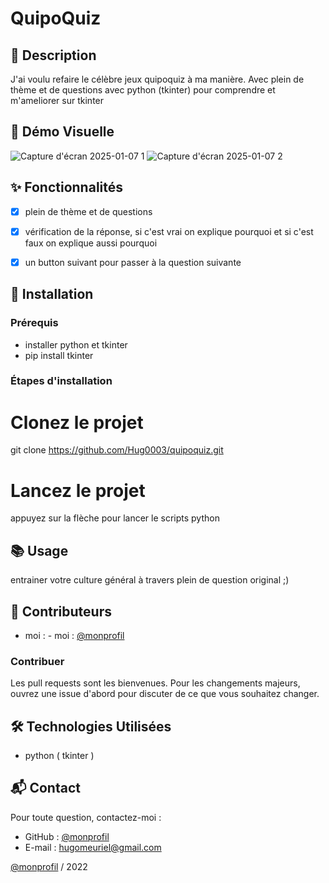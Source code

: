 # QuipoQuiz
## 📄 Description
J'ai voulu refaire le célèbre jeux quipoquiz à ma manière. Avec plein de thème et de questions avec python (tkinter) pour comprendre et m'ameliorer sur tkinter 

## 🎥 Démo Visuelle

![Capture d'écran 2025-01-07 1](https://github.com/user-attachments/assets/c588f97a-3e23-4b74-b0d1-336c1e1bf63e)
![Capture d'écran 2025-01-07 2](https://github.com/user-attachments/assets/b8331bed-794e-478c-aaa3-eaf3654ccf49)

## ✨ Fonctionnalités

- [x] plein de thème et de questions 
- [x] vérification de la réponse, si c'est vrai on explique pourquoi et si c'est faux on explique aussi pourquoi
- [x] un button suivant pour passer à la question suivante


## 🚀 Installation

### Prérequis
- installer python et tkinter
- pip install tkinter

### Étapes d'installation
# Clonez le projet
git clone https://github.com/Hug0003/quipoquiz.git

# Lancez le projet
appuyez sur la flèche pour lancer le scripts python


## 📚 Usage
entrainer votre culture général à travers plein de question original ;)

## 👥 Contributeurs
- moi : - moi : [@monprofil](https://github.com/Hug0003)  

### Contribuer
Les pull requests sont les bienvenues. Pour les changements majeurs, ouvrez une issue d'abord pour discuter de ce que vous souhaitez changer.  

## 🛠️ Technologies Utilisées
- python ( tkinter ) 

## 📬 Contact

Pour toute question, contactez-moi :  
- GitHub : [@monprofil](https://github.com/Hug0003)  
- E-mail : hugomeuriel@gmail.com


[@monprofil](https://github.com/Hug0003)  / 2022
